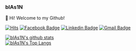 ### blAs1N

👋 Hi! Welcome to my Github!

[![Hits](https://hits.seeyoufarm.com/api/count/incr/badge.svg?url=https%3A%2F%2Fgithub.com%2FblAs1N)](https://hits.seeyoufarm.com)
[![Facebook Badge](https://img.shields.io/badge/-Facebook-1877f2?style=flat-square&logo=facebook&logoColor=white&link=https://www.facebook.com/blAs1N/)](https://www.facebook.com/blAs1N/)
[![Linkedin Badge](https://img.shields.io/badge/-LinkedIn-blue?style=flat-square&logo=Linkedin&logoColor=white&link=https://www.linkedin.com/in/blas1n/)](https://www.linkedin.com/in/blas1n/)
[![Gmail Badge](https://img.shields.io/badge/-Gmail-d14836?style=flat-square&logo=Gmail&logoColor=white&link=mailto:qazasa123@gmail.com)](mailto:qazasa123@gmail.com)

[![blAs1N's github stats](https://github-readme-stats.vercel.app/api?username=blAs1N&hide_border=true&thema&show_icons=true&theme=radical)](https://github.com/blAs1N)  
[![blAs1N's Top Langs](https://github-readme-stats.vercel.app/api/top-langs/?username=blAs1N&layout=compact)](https://github.com/anuraghazra/github-readme-stats)  
